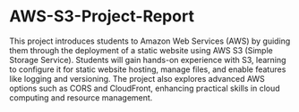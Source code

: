 # AWS-S3-Project-Report
This project introduces students to Amazon Web Services (AWS) by guiding them through the deployment of a static website using AWS S3 (Simple Storage Service). Students will gain hands-on experience with S3, learning to configure it for static website hosting, manage files, and enable features like logging and versioning. The project also explores advanced AWS options such as CORS and CloudFront, enhancing practical skills in cloud computing and resource management.
